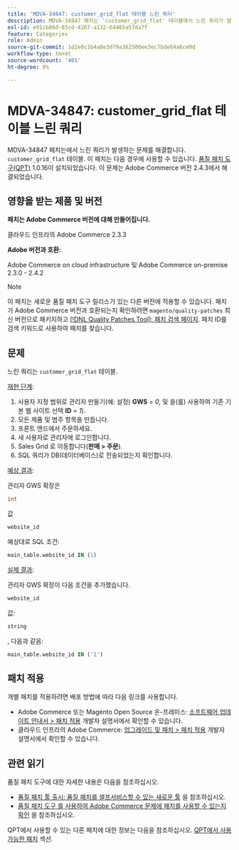 ```yaml
---
title: 'MDVA-34847: customer_grid_flat 테이블 느린 쿼리'
description: MDVA-34847 패치는 'customer_grid_flat' 테이블에서 느린 쿼리가 발생하는 문제를 해결합니다. 이 패치는 [Quality Patches Tool (QPT)](/help/announcements/adobe-commerce-announcements/magento-quality-patches-released-new-tool-to-self-serve-quality-patches.md) 1.0.16이 설치된 경우 사용할 수 있습니다. 이 문제는 Adobe Commerce 버전 2.4.3에서 해결되었습니다.
exl-id: e91cb86d-83cd-4267-a132-64465a57da7f
feature: Categories
role: Admin
source-git-commit: 1d2e0c1b4a8e3d79a362500ee3ec7bde84a6ce0d
workflow-type: tm+mt
source-wordcount: '401'
ht-degree: 0%

---
```


# MDVA-34847: customer_grid_flat 테이블 느린 쿼리

MDVA-34847 패치는에서 느린 쿼리가 발생하는 문제를 해결합니다. `customer_grid_flat` 테이블. 이 패치는 다음 경우에 사용할 수 있습니다. [품질 패치 도구(QPT)](/help/announcements/adobe-commerce-announcements/magento-quality-patches-released-new-tool-to-self-serve-quality-patches.md) 1.0.16이 설치되었습니다. 이 문제는 Adobe Commerce 버전 2.4.3에서 해결되었습니다.

## 영향을 받는 제품 및 버전

**패치는 Adobe Commerce 버전에 대해 만들어집니다.**

클라우드 인프라의 Adobe Commerce 2.3.3

**Adobe 버전과 호환:**

Adobe Commerce on cloud infrastructure 및 Adobe Commerce on-premise 2.3.0 - 2.4.2

>[!NOTE]
>
>이 패치는 새로운 품질 패치 도구 릴리스가 있는 다른 버전에 적용할 수 있습니다. 패치가 Adobe Commerce 버전과 호환되는지 확인하려면 `magento/quality-patches` 최신 버전으로 패키지하고 [[!DNL Quality Patches Tool]: 패치 검색 페이지](https://devdocs.magento.com/quality-patches/tool.html#patch-grid). 패치 ID를 검색 키워드로 사용하여 패치를 찾습니다.

## 문제

느린 쿼리는 `customer_grid_flat` 테이블.

<u>재현 단계</u>:

1. 사용자 지정 범위로 관리자 만들기(예: 설정) **GWS** = *0,* 및 을(를) 사용하여 기존 기본 웹 사이트 선택 **ID** = *1*).
1. 모든 제품 및 범주 항목을 만듭니다.
1. 프론트 엔드에서 주문하세요.
1. 새 사용자로 관리자에 로그인합니다.
1. Sales Grid 로 이동합니다(**판매 > 주문**).
1. SQL 쿼리가 DB(데이터베이스)로 전송되었는지 확인합니다.

<u>예상 결과</u>:

관리자 GWS 확장은

```sql
int
```

값

```sql
website_id
```

예상대로 SQL 조건:

```sql
main_table.website_id IN (1)
```

<u>실제 결과</u>:

관리자 GWS 확장이 다음 조건을 추가했습니다.

```sql
website_id
```

값:

```sql
string
```

, 다음과 같음:

```sql
main_table.website_id IN ('1')
```

## 패치 적용

개별 패치를 적용하려면 배포 방법에 따라 다음 링크를 사용합니다.

* Adobe Commerce 또는 Magento Open Source 온-프레미스: [소프트웨어 업데이트 안내서 > 패치 적용](https://devdocs.magento.com/guides/v2.4/comp-mgr/patching/mqp.html) 개발자 설명서에서 확인할 수 있습니다.
* 클라우드 인프라의 Adobe Commerce: [업그레이드 및 패치 > 패치 적용](https://devdocs.magento.com/cloud/project/project-patch.html) 개발자 설명서에서 확인할 수 있습니다.

## 관련 읽기

품질 패치 도구에 대한 자세한 내용은 다음을 참조하십시오.

* [품질 패치 툴 출시: 품질 패치를 셀프서비스할 수 있는 새로운 툴](/help/announcements/adobe-commerce-announcements/magento-quality-patches-released-new-tool-to-self-serve-quality-patches.md) 을 참조하십시오.
* [품질 패치 도구 를 사용하여 Adobe Commerce 문제에 패치를 사용할 수 있는지 확인](/help/support-tools/patches-available-in-qpt-tool/check-patch-for-magento-issue-with-magento-quality-patches.md) 을 참조하십시오.

QPT에서 사용할 수 있는 다른 패치에 대한 정보는 다음을 참조하십시오. [QPT에서 사용 가능한 패치](https://support.magento.com/hc/en-us/sections/360010506631-Patches-available-in-QPT-tool-) 섹션.
